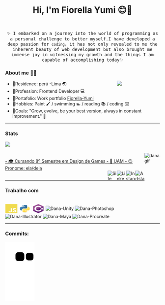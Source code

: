 

<h1 align='center'> Hi, I'm Fiorella Yumi 😊👋</h1>
 <br/>
<p align="center"><samp> ✨ I embarked on a journey into the world of programming as a personal challenge to better myself.I have developed a deep passion for <code>coding;</code> it has not only revealed to me the inherent beauty of web development but also brought me immense joy in witnessing my growth and the things I am capable of accomplishing today✨</samp></p>

### About me 👩‍💻
 

* 🌸Residence: perú -Lima 🌏 <img align='right' src='https://i.pinimg.com/564x/33/c7/be/33c7beb9b676d92cdaf589c7fae4a5d8.jpg' width='140'>
* 🌸Profession: Frontend Developer 💻
* 🌸Portafolio: Work portfolio [Fiorella-Yumi](https://github.com/fiorella-yumi) 
* 🌸Hobbies: Paint 🖌 / swimming 🏊‍ / reading 📚 / coding ⌨️
* 🌸Goals: "Grow, evolve, be your best version, always in constant improvement." 🫶

__________________________________________________________________________________________________

### Stats

<div>
  <a href="https://github.com/rpdana">
  <img height="150em" src="https://github-readme-stats.vercel.app/api?username=rpdana&theme=radical&show_icons=true"/>
</div>
   

   
<br>
<img width="50" alt="danagif" src="https://i.pinimg.com/originals/98/77/d8/9877d84ca295e9caf765ae415b6001c8.gif"
<img align="right" height="180" alt="danagif" src="https://cdn.discordapp.com/attachments/836712599180935248/994459932810301451/GIFGIT.gif">
</br>
- 🎓 Cursando 8º Semestre em Design de Games 
- 💚 UAM
- 😉 Pronome: ela/dela
<br> 
   <body>
      <a href="https://www.artstation.com/rpdana94">
         <img align="right" alt="Artstation" src="https://cdn.discordapp.com/attachments/836712599180935248/983119172508741723/unknown.png"
         width=30" height="30">
      </a>
   </body> 
   
   <body>
      <a href="https://www.instagram.com/rpdana_/">
         <img align="right" alt="Instagram" src="https://cdn.discordapp.com/attachments/836712599180935248/983117007748747354/unknown.png"
         width=30" height="30">
      </a>
   </body> 
    <body>
      <a href="https://www.linkedin.com/in/daiane-rodrigues-131807140/">
         <img align="right" alt="LinkedIn" src="https://cdn.discordapp.com/attachments/836712599180935248/983118329256484944/unknown.png"
         width=30" height="30">
      </a>
   </body>  
                              
   <body >
      <a href="https://danarodrigues.wixsite.com/rpdana">
         <img align="right" alt="Site" src="https://cdn.discordapp.com/attachments/836712599180935248/983117882567307364/unknown.png"
         width=30" height="30" >
      </a>
   </body>
  </br>
  

  
__________________________________________________________________________________________________
  
### Trabalho com 
  
<div style="display: inline_block"><br>
  <img align="center" alt="Dana-Js" height="30" width="40" src="https://raw.githubusercontent.com/devicons/devicon/master/icons/javascript/javascript-plain.svg">
  <img align="center" alt="Dana-Python" height="30" width="40" src="https://raw.githubusercontent.com/devicons/devicon/master/icons/python/python-original.svg">
  <img align="center" alt="Dana-Csharp" height="30" width="40" src="https://raw.githubusercontent.com/devicons/devicon/master/icons/csharp/csharp-original.svg">
  <img align="center" alt="Dana-Unity" height="35" width="35" src="https://cdn.discordapp.com/attachments/836712599180935248/873092697592823838/pngwing.com.png">
  <img align="center" alt="Dana-Photoshop" height="35" width="35" src="https://cdn.discordapp.com/attachments/836712599180935248/873089580918792303/efe852ccb2591f06641037c5d72bc87d.png">
  <img align="center" alt="Dana-Illustrator" height="35" width="55" src="https://cdn.discordapp.com/attachments/836712599180935248/873090977756217414/Illustrator-logo.png">
  <img align="center" alt="Dana-Maya" height="30" width="30" src="https://cdn.discordapp.com/attachments/836712599180935248/873090975436771328/76123305-4c826a00-5fc6-11ea-8c65-4eee21fd386f.png">
  <img align="center" alt="Dana-Procreate" height="35" width="35" src="https://cdn.discordapp.com/attachments/836712599180935248/873104419569414164/procreate-icon-search-display.png">

</div>

__________________________________________________________________________________________________
<div>

### Commits:
  
  ![Snake animation](https://github.com/rpdana/rpdana/blob/output/github-contribution-grid-snake.svg)
</div>

